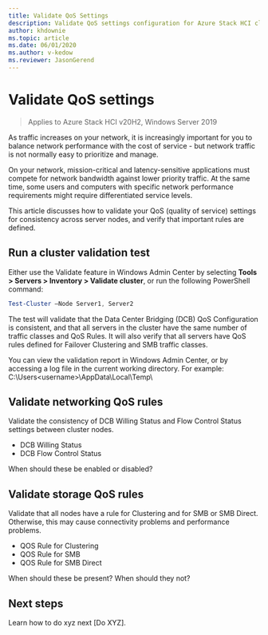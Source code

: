 ```yaml
---
title: Validate QoS Settings
description: Validate QoS settings configuration for Azure Stack HCI clusters
author: khdownie
ms.topic: article
ms.date: 06/01/2020
ms.author: v-kedow
ms.reviewer: JasonGerend
---
```


# Validate QoS settings

> Applies to Azure Stack HCI v20H2, Windows Server 2019

As traffic increases on your network, it is increasingly important for you to balance network performance with the cost of service - but network traffic is not normally easy to prioritize and manage.

On your network, mission-critical and latency-sensitive applications must compete for network bandwidth against lower priority traffic. At the same time, some users and computers with specific network performance requirements might require differentiated service levels.

This article discusses how to validate your QoS (quality of service) settings for consistency across server nodes, and verify that important rules are defined.

## Run a cluster validation test

Either use the Validate feature in Windows Admin Center by selecting **Tools > Servers > Inventory > Validate cluster**, or run the following PowerShell command:

```PowerShell
Test-Cluster –Node Server1, Server2
```

The test will validate that the Data Center Bridging (DCB) QoS Configuration is consistent, and that all servers in the cluster have the same number of traffic classes and QoS Rules. It will also verify that all servers have QoS rules defined for Failover Clustering and SMB traffic classes.

You can view the validation report in Windows Admin Center, or by accessing a log file in the current working directory. For example: C:\Users\<username>\AppData\Local\Temp\

## Validate networking QoS rules

Validate the consistency of DCB Willing Status and Flow Control Status settings between cluster nodes.

- DCB Willing Status
- DCB Flow Control Status

When should these be enabled or disabled?

## Validate storage QoS rules

Validate that all nodes have a rule for Clustering and for SMB or SMB Direct. Otherwise, this may cause connectivity problems and performance problems.

- QOS Rule for Clustering
- QOS Rule for SMB
- QOS Rule for SMB Direct

When should these be present? When should they not?

## Next steps

Learn how to do xyz next [Do XYZ].